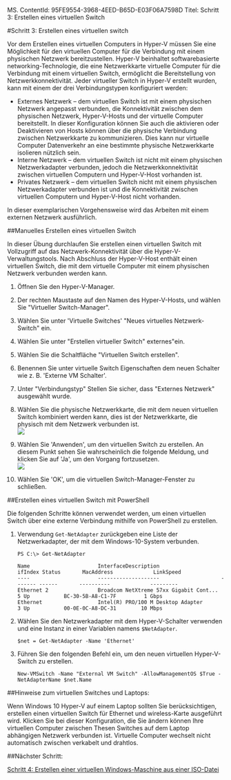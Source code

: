 MS. ContentId: 95FE9554-3968-4EED-B65D-E03F06A7598D
Titel: Schritt 3: Erstellen eines virtuellen Switch

#Schritt 3: Erstellen eines virtuellen switch

Vor dem Erstellen eines virtuellen Computers in Hyper-V müssen Sie eine Möglichkeit für den virtuellen Computer für die Verbindung mit einem physischen Netzwerk bereitzustellen.
Hyper-V beinhaltet softwarebasierte networking-Technologie, die eine Netzwerkkarte virtuelle Computer für die Verbindung mit einem virtuellen Switch, ermöglicht die Bereitstellung von Netzwerkkonnektivität.
Jeder virtueller Switch in Hyper-V erstellt wurden, kann mit einem der drei Verbindungstypen konfiguriert werden:

- Externes Netzwerk – dem virtuellen Switch ist mit einem physischen Netzwerk angepasst verbunden, die Konnektivität zwischen dem physischen Netzwerk, Hyper-V-Hosts und der virtuelle Computer bereitstellt.
    In dieser Konfiguration können Sie auch die aktivieren oder Deaktivieren von Hosts können über die physische Verbindung zwischen Netzwerkkarte zu kommunizieren.
    Dies kann nur virtuelle Computer Datenverkehr an eine bestimmte physische Netzwerkkarte isolieren nützlich sein.
- Interne Netzwerk – dem virtuellen Switch ist nicht mit einem physischen Netzwerkadapter verbunden, jedoch die Netzwerkkonnektivität zwischen virtuellen Computern und Hyper-V-Host vorhanden ist.
- Privates Netzwerk – dem virtuellen Switch nicht mit einem physischen Netzwerkadapter verbunden ist und die Konnektivität zwischen virtuellen Computern und Hyper-V-Host nicht vorhanden.

In dieser exemplarischen Vorgehensweise wird das Arbeiten mit einem externen Netzwerk ausführlich.

##Manuelles Erstellen eines virtuellen Switch

In dieser Übung durchlaufen Sie erstellen einen virtuellen Switch mit Vollzugriff auf das Netzwerk-Konnektivität über die Hyper-V-Verwaltungstools.
Nach Abschluss der Hyper-V-Host enthält einen virtuellen Switch, die mit dem virtuelle Computer mit einem physischen Netzwerk verbunden werden kann.


1. Öffnen Sie den Hyper-V-Manager.
    
2. Der rechten Maustaste auf den Namen des Hyper-V-Hosts, und wählen Sie "Virtueller Switch-Manager".
    
3. Wählen Sie unter 'Virtuelle Switches' "Neues virtuelles Netzwerk-Switch" ein.
    
4. Wählen Sie unter "Erstellen virtueller Switch" externes"ein.
5. Wählen Sie die Schaltfläche "Virtuellen Switch erstellen".
    
6. Benennen Sie unter virtuelle Switch Eigenschaften dem neuen Schalter wie z. B. 'Externe VM Schalter'.
    
7. Unter "Verbindungstyp" Stellen Sie sicher, dass "Externes Netzwerk" ausgewählt wurde.
    
8. Wählen Sie die physische Netzwerkkarte, die mit dem neuen virtuellen Switch kombiniert werden kann, dies ist der Netzwerkkarte, die physisch mit dem Netzwerk verbunden ist.
    <br />![](media/newSwitch_upd.png)
    
9. Wählen Sie 'Anwenden', um den virtuellen Switch zu erstellen.
    An diesem Punkt sehen Sie wahrscheinlich die folgende Meldung, und klicken Sie auf 'Ja', um den Vorgang fortzusetzen.
    <br />![](media/pen_changes_upd.png)
    
10. Wählen Sie 'OK', um die virtuellen Switch-Manager-Fenster zu schließen.

##Erstellen eines virtuellen Switch mit PowerShell

Die folgenden Schritte können verwendet werden, um einen virtuellen Switch über eine externe Verbindung mithilfe von PowerShell zu erstellen.


1. Verwendung `Get-NetAdapter` zurückgeben eine Liste der Netzwerkadapter, der mit dem Windows-10-System verbunden.
    


    ```
    PS C:\> Get-NetAdapter

    Name                      InterfaceDescription                    ifIndex Status       MacAddress             LinkSpeed
    ----                      --------------------                    ------- ------       ----------             ---------
    Ethernet 2                Broadcom NetXtreme 57xx Gigabit Cont...       5 Up           BC-30-5B-A8-C1-7F         1 Gbps
    Ethernet                  Intel(R) PRO/100 M Desktop Adapter            3 Up           00-0E-0C-A8-DC-31        10 Mbps  
    ```

2. Wählen Sie den Netzwerkadapter mit dem Hyper-V-Schalter verwenden und eine Instanz in einer Variablen namens `$NetAdapter`.

    ```
    $net = Get-NetAdapter -Name 'Ethernet'
    ```

3.  Führen Sie den folgenden Befehl ein, um den neuen virtuellen Hyper-V-Switch zu erstellen.

    ```
    New-VMSwitch -Name "External VM Switch" -AllowManagementOS $True -NetAdapterName $net.Name
    ```

##Hinweise zum virtuellen Switches und Laptops:

Wenn Windows 10 Hyper-V auf einem Laptop sollten Sie berücksichtigen, erstellen einen virtuellen Switch für Ethernet und wireless-Karte ausgeführt wird.
Klicken Sie bei dieser Konfiguration, die Sie ändern können Ihre virtuellen Computer zwischen Thesen Switches auf dem Laptop abhängigen Netzwerk verbunden ist.
Virtuelle Computer wechselt nicht automatisch zwischen verkabelt und drahtlos.

##Nächster Schritt:

[Schritt 4: Erstellen einer virtuellen Windows-Maschine aus einer ISO-Datei](walkthrough_create_vm.md)




